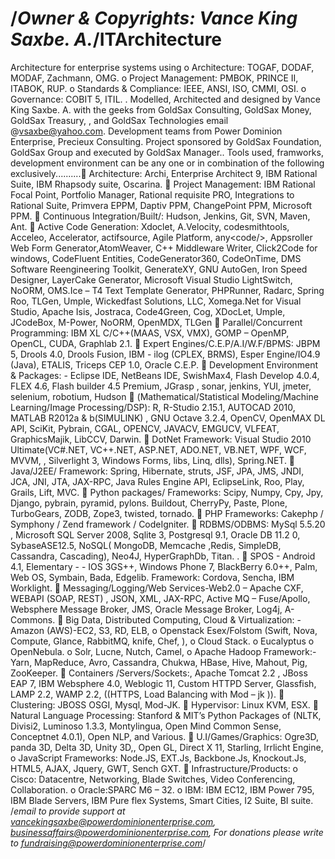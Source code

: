 /*Owner & Copyrights: Vance King Saxbe. A.*/ITArchitecture
==============

Architecture for enterprise systems using o Architecture: TOGAF, DODAF, MODAF, Zachmann, OMG. o Project Management: PMBOK, PRINCE II, ITABOK, RUP. o Standards &amp; Compliance: IEEE, ANSI, ISO, CMMI, OSI. o Governance: COBIT 5, ITIL. . Modelled, Architected and designed by Vance King Saxbe. A. with the geeks from GoldSax Consulting, GoldSax Money, GoldSax Treasury, ,  and GoldSax Technologies email @vsaxbe@yahoo.com. Development teams from Power Dominion Enterprise, Precieux Consulting. Project sponsored by GoldSax Foundation, GoldSax Group and executed by GoldSax Manager.. Tools used, framworks, development environment can be any one or in combination of the following exclusively.......... Architecture: Archi, Enterprise Architect 9, IBM Rational Suite, IBM Rhapsody suite, Oscarina.  Project Management: IBM Rational Focal Point, Portfolio Manager, Rational requisite PRO, Integrations to Rational Suite, Primvera EPPM, Daptiv PPM, ChangePoint PPM, Microsoft PPM.  Continuous Integration/Built/: Hudson, Jenkins, Git, SVN, Maven, Ant.  Active Code Generation: Xdoclet, A.Velocity, codesmithtools, Acceleo, Accelerator, actifsource, Agile Platform, any&lt;code/>, Appsroller Web Form Generator,AtomWeaver, C++ Middleware Writer, Click2Code for windows, CodeFluent Entities, CodeGenerator360, CodeOnTime, DMS Software Reengineering Toolkit, GenerateXY, GNU AutoGen, Iron Speed Designer, LayerCake Generator, Microsoft Visual Studio LightSwitch, NoORM, OMS.Ice – T4 Text Template Generator, PHPRunner, Radarc, Spring Roo, TLGen, Umple, Wickedfast Solutions, LLC, Xomega.Net for Visual Studio, Apache Isis, Jostraca, Code4Green, Cog, XDocLet, Umple, JCodeBox, M-Power, NoORM, OpenMDX, TLGen  Parallel/Concurrent Programming: IBM XL C/C++(MAAS, VSX, VMX), GOMP – OpenMP, OpenCL, CUDA, Graphlab 2.1.  Expert Engines/C.E.P/A.I/W.F/BPMS: JBPM 5, Drools 4.0, Drools Fusion, IBM - ilog (CPLEX, BRMS), Esper Engine/IO4.9 (Java), ETALIS, Triceps CEP 1.0, Oracle C.E.P.  Development Environment &amp; Packages: - Eclipse IDE, NetBeans IDE, SwishMax4, Flash Develop 4.0.4, FLEX 4.6, Flash builder 4.5 Premium, JGrasp , sonar, jenkins, YUI, jmeter, selenium, robotium, Hudson  (Mathematical/Statistical Modeling/Machine Learning/Image Processing/DSP): R, R-Studio 2.15.1, AUTOCAD 2010, MATLAB R2012a &amp; b(SIMULINK) , GNU Octave 3.2.4, OpenCV, OpenMAX DL API, SciKit, Pybrain, CGAL, OPENCV, JAVACV, EMGUCV, VLFEAT, GraphicsMajik, LibCCV, Darwin.  DotNet Framework: Visual Studio 2010 Ultimate(VC#.NET, VC++.NET, ASP.NET, ADO.NET, VB.NET, WPF, WCF, MVVM, , Silverlight 3, Windows Forms, libs, Linq, dlls), Spring.NET.  Java/J2EE/ Framework: Spring, Hibernate, struts, JSF, JPA, JMS, JNDI, JCA, JNI, JTA, JAX-RPC, Java Rules Engine API, EclipseLink, Roo, Play, Grails, Lift, MVC.  Python packages/ Frameworks: Scipy, Numpy, Cpy, Jpy, Django, pybrain, pyramid, pylons. Buildout, CherryPy, Paste, Plone, TurboGears, ZODB, Zope3, twisted, tornado.  PHP Frameworks: Cakephp / Symphony / Zend framework / CodeIgniter.  RDBMS/ODBMS: MySql 5.5.20 , Microsoft SQL Server 2008, Sqlite 3, Postgresql 9.1, Oracle DB 11.2 0, SybaseASE12.5, NoSQL( MongoDB, Memcache ,Redis, SimpleDB, Cassandra, Cascading), Neo4J, HyperGraphDb, Titan. .  SPOS - Android 4.1, Elementary - - IOS 3GS++, Windows Phone 7, BlackBerry 6.0++, Palm, Web OS, Symbain, Bada, Edgelib. Framework: Cordova, Sencha, IBM Worklight.  Messaging/Logging/Web Services-Web2.0 – Apache CXF, WEBAPI (SOAP, REST) , JSON, XML, JAX-RPC, Active MQ – Fuse/Apollo, Websphere Message Broker, JMS, Oracle Message Broker, Log4j, A-Commons.  Big Data, Distributed Computing, Cloud &amp; Virtualization: - Amazon (AWS)-EC2, S3, RD, ELB, o Openstack Esex/Folstom (Swift, Nova, Compute, Glance, RabbitMQ, knife, Chef, ), o Cloud Stack. o Eucalyptus o OpenNebula. o Solr, Lucne, Nutch, Camel, o Apache Hadoop Framework:- Yarn, MapReduce, Avro, Cassandra, Chukwa, HBase, Hive, Mahout, Pig, ZooKeeper.  Containers /Servers/Sockets:, Apache Tomcat 2.2 , JBoss EAP 7, IBM Websphere 4.0, Weblogic 11, Custom HTTPD Server, Glassfish, LAMP 2.2, WAMP 2.2, ((HTTPS, Load Balancing with Mod – jk )).  Clustering: JBOSS OSGI, Mysql, Mod-JK.  Hypervisor: Linux KVM, ESX.  Natural Language Processing: Stanford &amp; MIT’s Python Packages of (NLTK, Divisi2, Luminoso 1.3.3, Montylingua, Open Mind Common Sense, Conceptnet 4.0.1), Open NLP, and Various.  U.I/Games/Graphics: Ogre3D, panda 3D, Delta 3D, Unity 3D,, Open GL, Direct X 11, Starling, Irrlicht Engine, o JavaScript Frameworks: Node.JS, EXT.Js, Backbone.Js, Knockout.Js, HTML5, AJAX, Jquery, GWT, Sench GXT.  Infrastructure/Products: o Cisco: Datacentre, Networking, Blade Switches, Video Conferencing, Collaboration. o Oracle:SPARC M6 – 32. o IBM: IBM EC12, IBM Power 795, IBM Blade Servers, IBM Pure flex Systems, Smart Cities, I2 Suite, BI suite.
/*email to provide support at vancekingsaxbe@powerdominionenterprise.com, businessaffairs@powerdominionenterprise.com, For donations please write to fundraising@powerdominionenterprise.com*/